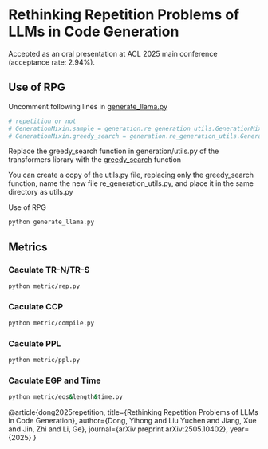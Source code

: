 # Rethinking Repetition Problems of LLMs in Code Generation
Accepted as an oral presentation at ACL 2025 main conference (acceptance rate: 2.94%).

## Use of RPG
Uncomment following lines in [generate_llama.py](./generate_llama.py#L18-L20)
```Python
# repetition or not
# GenerationMixin.sample = generation.re_generation_utils.GenerationMixin.sample
# GenerationMixin.greedy_search = generation.re_generation_utils.GenerationMixin.greedy_search
```
Replace the greedy_search function in generation/utils.py of the transformers library with the [greedy_search](./greedy_search.py) function 

You can create a copy of the utils.py file, replacing only the greedy_search function, name the new file re_generation_utils.py, and place it in the same directory as utils.py

Use of RPG
```bash 
python generate_llama.py
```

## Metrics
### Caculate TR-N/TR-S
```bash
python metric/rep.py
```

### Caculate CCP
```bash
python metric/compile.py
```

### Caculate PPL
```bash 
python metric/ppl.py
```

### Caculate EGP and Time
```bash 
python metric/eos&length&time.py
```

@article{dong2025repetition,
  title={Rethinking Repetition Problems of LLMs in Code Generation},
  author={Dong, Yihong and Liu Yuchen and Jiang, Xue and Jin, Zhi and Li, Ge},
  journal={arXiv preprint arXiv:2505.10402},
  year={2025}
}
